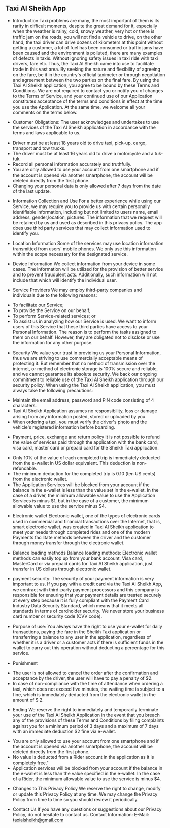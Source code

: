 Taxi Al Sheikh App
------------------
* Introduction
Taxi problems are many, the most important of them is its rarity in difficult moments, despite the great demand for it,
especially when the weather is rainy, cold, snowy weather, very hot or there is traffic jam on the roads, you will not find a vehicle to drive,
on the other hand, the taxi driver can drive dozens of kilometers at this point without getting a customer,
a lot of fuel has been consumed or traffic jams have been caused and the environment is polluted, there are many examples of defects in taxis.
Without ignoring safety issues in taxi ride with taxi drivers, fare etc. Thus, the Taxi Al Sheikh came into use to facilitate trade in this vast area.
By seeking the nature and flexibility of agreeing on the fare, be it in the country's official taximeter or through negotiation and agreement between the two parties on the final fare.
By using the Taxi Al Sheikh application, you agree to be bound by these Terms and Conditions.
We are not required to contact you or notify you of changes to the Terms of Service,
and your continued use of our Application constitutes acceptance of the terms and conditions in effect at the time you use the Application.
At the same time, we welcome all your comments on the terms below.

* Customer Obligations:
The user acknowledges and undertakes to use the services of the Taxi Al Sheikh application in accordance with the terms and laws applicable to us.
- Driver must be at least 18 years old to drive taxi, pick-up, cargo, transport and tow trucks.
- The driver must be at least 16 years old to drive a motorcycle and a tuk-tuk.
- Record all personal information accurately and truthfully.
- You are only allowed to use your account from one smartphone and if the account is opened via another smartphone, the account will be deleted directly from the first phone.
- Changing your personal data is only allowed after 7 days from the date of the last update.

* Information Collection and Use
For a better experience while using our Service, we may require you to provide us with certain personally identifiable information,
including but not limited to users name, email address, gender,location, pictures.
The information that we request will be retained by us and used as described in this privacy policy.
The app does use third party services that may collect information used to identify you.

* Location Information
Some of the services may use location information transmitted from users' mobile phones. We only use this information within the scope necessary for the designated service.

* Device Information
We collect information from your device in some cases. The information will be utilized for the provision of better service and to prevent fraudulent acts.
Additionally, such information will not include that which will identify the individual user.

* Service Providers
We may employ third-party companies and individuals due to the following reasons:
- To facilitate our Service;
- To provide the Service on our behalf;
- To perform Service-related services; or
- To assist us in analyzing how our Service is used.
We want to inform users of this Service that these third parties have access to your Personal Information.
The reason is to perform the tasks assigned to them on our behalf. However, they are obligated not to disclose or use the information for any other purpose.

* Security
We value your trust in providing us your Personal Information, thus we are striving to use commercially acceptable means of protecting it.
But remember that no method of transmission over the internet, or method of electronic storage is 100% secure and reliable, and we cannot guarantee its absolute security.
We back our ongoing commitment to reliable use of the Taxi Al Sheikh application through our security policy.
When using the Taxi Al Sheikh application, you must always take the following precautions:
- Maintain the email address, password and PIN code consisting of 4 characters.
- Taxi Al Sheikh Application assumes no responsibility, loss or damage arising from any information posted, stored or uploaded by you.
- When ordering a taxi, you must verify the driver's photo and the vehicle's registered information before boarding.

* Payment, price, exchange and return policy
It is not possible to refund the value of services paid through the application with the bank card, visa card, master card or prepaid card for the Sheikh Taxi application.
- Only 10% of the value of each completed trip is immediately deducted from the e-wallet in US dollar equivalent. This deduction is non-refundable.
- The minimum deduction for the completed trip is 0.10 (ten US cents) from the electronic wallet.
- The Application Services will be blocked from your account if the balance in the e-wallet is less than the value set in the e-wallet.
In the case of a driver, the minimum allowable value to use the Application Services is minus $1, 
but in the case of a customer, the minimum allowable value to use the service minus $4.

* Electronic wallet
Electronic wallet, one of the types of electronic cards used in commercial and financial transactions over the Internet, that is,
smart electronic wallet, was created in Taxi Al Sheikh application to meet your needs through completed rides and one of the modern Payments facilitate methods
between the driver and the customer through money transfer through the electronic wallet.

* Balance loading methods
Balance loading methods:
Electronic wallet methods can easily top up from your bank account, Visa card, MasterCard or via prepaid cards for Taxi Al Sheikh application,
just transfer in US dollars through electronic wallet.

+ payment security:
The security of your payment information is very important to us. If you pay with a credit card via the Taxi Al Sheikh App,
we contract with third-party payment processors and this company is responsible for ensuring that your payment details are treated securely at every step
because it is fully compliant with the Payment Card Industry Data Security Standard, which means that it meets all standards in terms of cardholder security.
We never store your business card number or security code (CVV code).

+ Purpose of use:
You always have the right to use your e-wallet for daily transactions, paying the fare in the Sheikh Taxi application or transferring a balance to any user in the application, 
regardless of whether it is a driver or a customer acts if there is sufficient funds in the wallet to carry out this operation without deducting a percentage for this service.

* Punishment
- The user is not allowed to cancel the order after the confirmation and acceptance by the driver, the user will have to pay a penalty of $2.
- In case of non-compliance with the time of attendance when ordering a taxi, which does not exceed five minutes, the waiting time is subject to a fine,
which is immediately deducted from the electronic wallet in the amount of $ 2.

* Ending
We reserve the right to immediately and temporarily terminate your use of the Taxi Al Sheikh Application in the event that you breach any of the provisions of these Terms and Conditions
by filing complaints against you for a minimum period of 3 days and a maximum of 7 days with an immediate deduction $2 fine via e-wallet.
- You are only allowed to use your account from one smartphone and if the account is opened via another smartphone, the account will be deleted directly from the first phone.
- No value is deducted from a Rider account in the application as it is completely free."
- Application services will be blocked from your account if the balance in the e-wallet is less than the value specified in the e-wallet. In the case of a Rider, the minimum allowable value to use the service is minus $4.

* Changes to This Privacy Policy
We reserve the right to change, modify or update this Privacy Policy at any time. We may change the Privacy Policy from time to time so you should review it periodically.

* Contact Us
If you have any questions or suggestions about our Privacy Policy, do not hesitate to contact us.
Contact Information:
E-Mail: taxialsheikh@gmail.com
